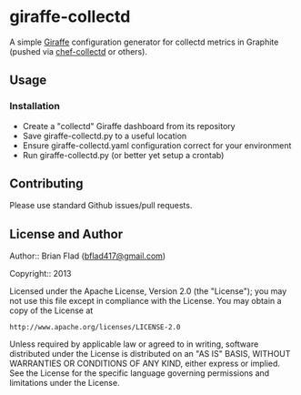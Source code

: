 # giraffe-collectd #

A simple [Giraffe](http://github.com/kenhub/giraffe) configuration generator for collectd metrics in Graphite (pushed via [chef-collectd](http://github.com/hectcastro/chef-collectd) or others).

## Usage ##

### Installation ###

* Create a "collectd" Giraffe dashboard from its repository
* Save giraffe-collectd.py to a useful location
* Ensure giraffe-collectd.yaml configuration correct for your environment
* Run giraffe-collectd.py (or better yet setup a crontab)

## Contributing ##

Please use standard Github issues/pull requests.

## License and Author ##
      
Author:: Brian Flad (<bflad417@gmail.com>)

Copyright:: 2013

Licensed under the Apache License, Version 2.0 (the "License");
you may not use this file except in compliance with the License.
You may obtain a copy of the License at

    http://www.apache.org/licenses/LICENSE-2.0

Unless required by applicable law or agreed to in writing, software
distributed under the License is distributed on an "AS IS" BASIS,
WITHOUT WARRANTIES OR CONDITIONS OF ANY KIND, either express or implied.
See the License for the specific language governing permissions and
limitations under the License.
